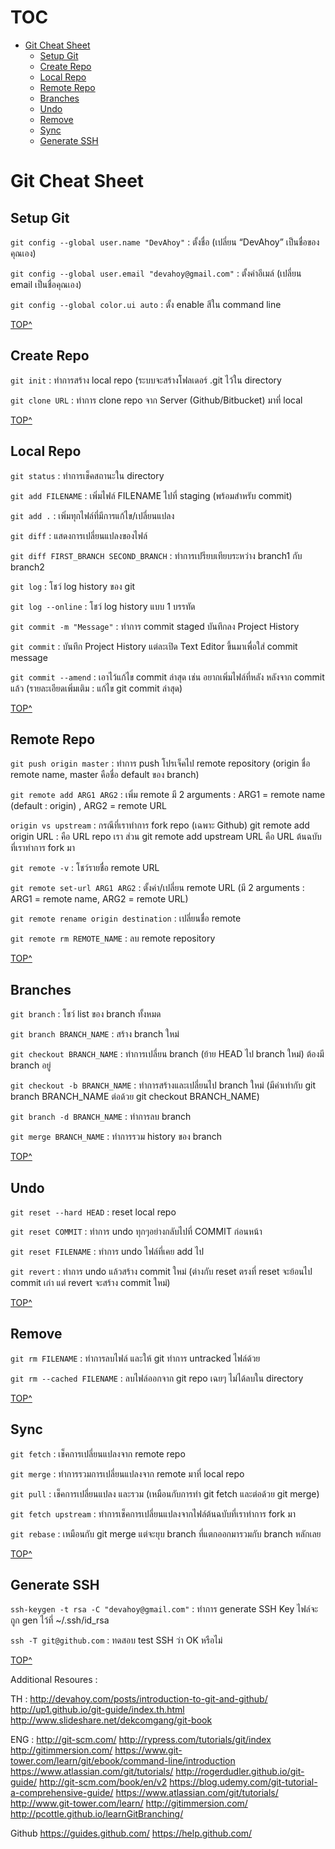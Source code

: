 # TOC

- [Git Cheat Sheet](#git-cheat-sheet)
  * [Setup Git](#setup-git)
  * [Create Repo](#create-repo)
  * [Local Repo](#local-repo)
  * [Remote Repo](#remote-repo)
  * [Branches](#branches)
  * [Undo](#undo)
  * [Remove](#remove)
  * [Sync](#sync)
  * [Generate SSH](#generate-ssh)

# Git Cheat Sheet

## Setup Git

`git config --global user.name "DevAhoy"` : ตั้งชื่อ (เปลี่ยน “DevAhoy” เป็นชื่อของคุณเอง)

`git config --global user.email "devahoy@gmail.com"` : ตั้งค่าอีเมล์ (เปลี่ยน email เป็นชื่อคุณเอง)

`git config --global color.ui auto` : ตั้ง enable สีใน command line

[TOP^](#toc)

## Create Repo

`git init` : ทำการสร้าง local repo (ระบบจะสร้างโฟลเดอร์ .git ไว้ใน directory

`git clone URL` : ทำการ clone repo จาก Server (Github/Bitbucket) มาที่ local

[TOP^](#toc)

## Local Repo

`git status` : ทำการเช็คสถานะใน directory

`git add FILENAME` : เพิ่มไฟล์ FILENAME ไปที่ staging (พร้อมสำหรับ commit)

`git add .` : เพิ่มทุกไฟล์ที่มีการแก้ไข/เปลี่ยนแปลง

`git diff` : แสดงการเปลี่ยนแปลงของไฟล์

`git diff FIRST_BRANCH SECOND_BRANCH` : ทำการเปรียบเทียบระหว่าง branch1 กับ branch2

`git log` : โชว์ log history ของ git

`git log --online` : โชว์ log history แบบ 1 บรรทัด

`git commit -m "Message"` : ทำการ commit staged บันทึกลง Project History

`git commit` : บันทึก Project History แต่ละเปิด Text Editor ขึ้นมาเพื่อใส่ commit message

`git commit --amend` : เอาไว้แก้ไข commit ล่าสุด เช่น อยากเพิ่มไฟล์ที่หลัง หลังจาก commit แล้ว (รายละเอียดเพิ่มเติม : แก้ไข git commit ล่าสุด)

[TOP^](#toc)

## Remote Repo

`git push origin master` : ทำการ push โปรเจ็คไป remote repository (origin ชื่อ remote name, master คือชื่อ default ของ branch)

`git remote add ARG1 ARG2` : เพิ่ม remote มี 2 arguments : ARG1 = remote name (default : origin) , ARG2 = remote URL

`origin vs upstream` : กรณีที่เราทำการ fork repo (เฉพาะ Github) git remote add origin URL : คือ URL repo เรา ส่วน git remote add upstream URL คือ URL ต้นฉบับที่เราทำการ fork มา

`git remote -v` : โชว์รายชื่อ remote URL

`git remote set-url ARG1 ARG2` : ตั้งค่า/เปลี่ยน remote URL (มี 2 arguments : ARG1 = remote name, ARG2 = remote URL)

`git remote rename origin destination` : เปลี่ยนชื่อ remote

`git remote rm REMOTE_NAME` : ลบ remote repository

[TOP^](#toc)

## Branches

`git branch` : โชว์ list ของ branch ทั้งหมด

`git branch BRANCH_NAME` : สร้าง branch ใหม่

`git checkout BRANCH_NAME` : ทำการเปลี่ยน branch (ย้าย HEAD ไป branch ใหม่) ต้องมี branch อยู่

`git checkout -b BRANCH_NAME` : ทำการสร้างและเปลี่ยนไป branch ใหม่ (มีค่าเท่ากับ git branch BRANCH_NAME ต่อด้วย git checkout BRANCH_NAME)

`git branch -d BRANCH_NAME` : ทำการลบ branch

`git merge BRANCH_NAME` : ทำการรวม history ของ branch

[TOP^](#toc)

## Undo

`git reset --hard HEAD` : reset local repo

`git reset COMMIT` : ทำการ undo ทุกๆอย่างกลับไปที่ COMMIT ก่อนหน้า

`git reset FILENAME` : ทำการ undo ไฟล์ที่เคย add ไป

`git revert` : ทำการ undo แล้วสร้าง commit ใหม่ (ต่างกับ reset ตรงที่ reset จะย้อนไป commit เก่า แต่ revert จะสร้าง commit ใหม่)

[TOP^](#toc)

## Remove

`git rm FILENAME` : ทำการลบไฟล์ และให้ git ทำการ untracked ไฟล์ด้วย

`git rm --cached FILENAME` : ลบไฟล์ออกจาก git repo เฉยๆ ไม่ได้ลบใน directory

[TOP^](#toc)

## Sync

`git fetch` : เช็คการเปลี่ยนแปลงจาก remote repo

`git merge` : ทำการรวมการเปลี่ยนแปลงจาก remote มาที่ local repo

`git pull` : เช็คการเปลี่ยนแปลง และรวม (เหมือนกับการทำ git fetch และต่อด้วย git merge)

`git fetch upstream` : ทำการเช็คการเปลี่ยนแปลงจากไฟล์ต้นฉบับที่เราทำการ fork มา

`git rebase` : เหมือนกับ git merge แต่จะยุบ branch ที่แตกออกมารวมกับ branch หลักเลย

[TOP^](#toc)

## Generate SSH

`ssh-keygen -t rsa -C "devahoy@gmail.com"` : ทำการ generate SSH Key ไฟล์จะถูก gen ไว้ที่ ~/.ssh/id_rsa

`ssh -T git@github.com` : ทดสอบ test SSH ว่า OK หรือไม่

[TOP^](#toc)

Additional Resoures :

TH :
http://devahoy.com/posts/introduction-to-git-and-github/
http://up1.github.io/git-guide/index.th.html
http://www.slideshare.net/dekcomgang/git-book

ENG :
http://git-scm.com/
http://rypress.com/tutorials/git/index
http://gitimmersion.com/
https://www.git-tower.com/learn/git/ebook/command-line/introduction
https://www.atlassian.com/git/tutorials/
http://rogerdudler.github.io/git-guide/
http://git-scm.com/book/en/v2
https://blog.udemy.com/git-tutorial-a-comprehensive-guide/
https://www.atlassian.com/git/tutorials/
http://www.git-tower.com/learn/
http://gitimmersion.com/
http://pcottle.github.io/learnGitBranching/

Github
https://guides.github.com/
https://help.github.com/
